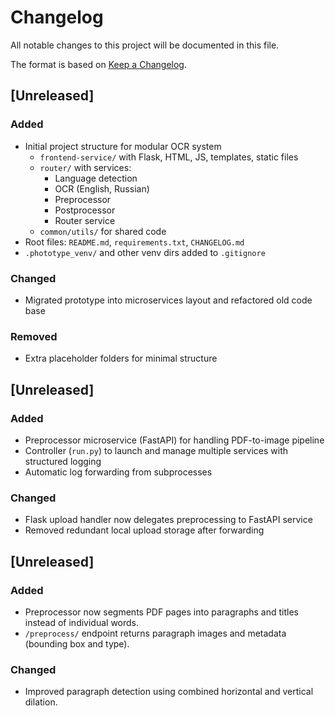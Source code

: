 # Changelog
All notable changes to this project will be documented in this file.

The format is based on [Keep a Changelog](https://keepachangelog.com/en/1.1.0/).

## [Unreleased]

### Added
- Initial project structure for modular OCR system
  - `frontend-service/` with Flask, HTML, JS, templates, static files
  - `router/` with services:
    - Language detection
    - OCR (English, Russian)
    - Preprocessor
    - Postprocessor
    - Router service
  - `common/utils/` for shared code
- Root files: `README.md`, `requirements.txt`, `CHANGELOG.md`
- `.phototype_venv/` and other venv dirs added to `.gitignore`

### Changed
- Migrated prototype into microservices layout and refactored old code base

### Removed
- Extra placeholder folders for minimal structure


## [Unreleased]

### Added
- Preprocessor microservice (FastAPI) for handling PDF-to-image pipeline
- Controller (`run.py`) to launch and manage multiple services with structured logging
- Automatic log forwarding from subprocesses

### Changed
- Flask upload handler now delegates preprocessing to FastAPI service
- Removed redundant local upload storage after forwarding

## [Unreleased]

### Added
- Preprocessor now segments PDF pages into paragraphs and titles instead of individual words.
- `/preprocess/` endpoint returns paragraph images and metadata (bounding box and type).

### Changed
- Improved paragraph detection using combined horizontal and vertical dilation.
